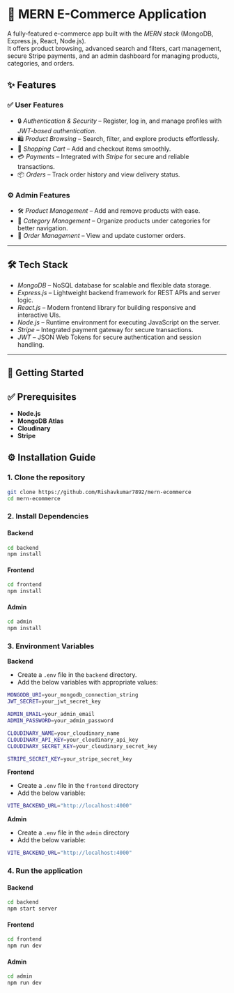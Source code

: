 # 🛒 MERN E-Commerce Application

A fully-featured e-commerce app built with the *MERN stack* (MongoDB, Express.js, React, Node.js).  
It offers product browsing, advanced search and filters, cart management, secure Stripe payments, and an admin dashboard for managing products, categories, and orders.


## ✨ Features  

### ✅ User Features  
- 🔒 *Authentication & Security* – Register, log in, and manage profiles with *JWT-based authentication*.  
- 🛍 *Product Browsing* – Search, filter, and explore products effortlessly.  
- 🛒 *Shopping Cart* – Add and checkout items smoothly.  
- 💳 *Payments* – Integrated with *Stripe* for secure and reliable transactions.  
- 📦 *Orders* – Track order history and view delivery status.  

### ⚙ Admin Features  
- 🛠 *Product Management* – Add and remove products with ease.  
- 📂 *Category Management* – Organize products under categories for better navigation.  
- 📑 *Order Management* – View and update customer orders.  
 

---

## 🛠 Tech Stack  

- *MongoDB* – NoSQL database for scalable and flexible data storage.  
- *Express.js* – Lightweight backend framework for REST APIs and server logic.  
- *React.js* – Modern frontend library for building responsive and interactive UIs.  
- *Node.js* – Runtime environment for executing JavaScript on the server.  
- *Stripe* – Integrated payment gateway for secure transactions.  
- *JWT* – JSON Web Tokens for secure authentication and session handling.  

---

## 🚀 Getting Started

## ✅ Prerequisites

* **Node.js**
* **MongoDB Atlas** 
* **Cloudinary** 
* **Stripe** 

## ⚙ Installation Guide

### 1. Clone the repository

```bash
git clone https://github.com/Rishavkumar7892/mern-ecommerce
cd mern-ecommerce
```

### 2. Install Dependencies

#### Backend

```bash
cd backend
npm install
```

#### Frontend

```bash
cd frontend
npm install
```

#### Admin

```bash
cd admin
npm install
```

### 3. Environment Variables

**Backend**
- Create a `.env` file in the `backend` directory.
- Add the below variables with appropriate values:

```bash
MONGODB_URI=your_mongodb_connection_string
JWT_SECRET=your_jwt_secret_key

ADMIN_EMAIL=your_admin_email
ADMIN_PASSWORD=your_admin_password

CLOUDINARY_NAME=your_cloudinary_name
CLOUDINARY_API_KEY=your_cloudinary_api_key
CLOUDINARY_SECRET_KEY=your_cloudinary_secret_key

STRIPE_SECRET_KEY=your_stripe_secret_key
```

**Frontend**
- Create a `.env` file in the `frontend` directory
- Add the below variable:
```bash
VITE_BACKEND_URL="http://localhost:4000"
```

**Admin**
- Create a `.env` file in the `admin` directory
- Add the below variable:
```bash
VITE_BACKEND_URL="http://localhost:4000"
```

### 4. Run the application

   #### Backend

```bash
cd backend
npm start server
```

#### Frontend

```bash
cd frontend
npm run dev
```

#### Admin

```bash
cd admin
npm run dev
```